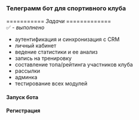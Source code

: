 <h3>Телеграмм бот для спортивного клуба</h3>

=========== _Задачи_ =============\
✅ - _выполнено_

 - аутентификация и синхронизация с CRM
 - личный кабинет
 - ведение статистики и ее анализ
 - запись на тренировку
 - составление топа/рейтинга участников клуба
 - рассылки
 - админка
 - тестирование всех модулей

<h4>Запуск бота</h4>


<h4>Регистрация</h4>

